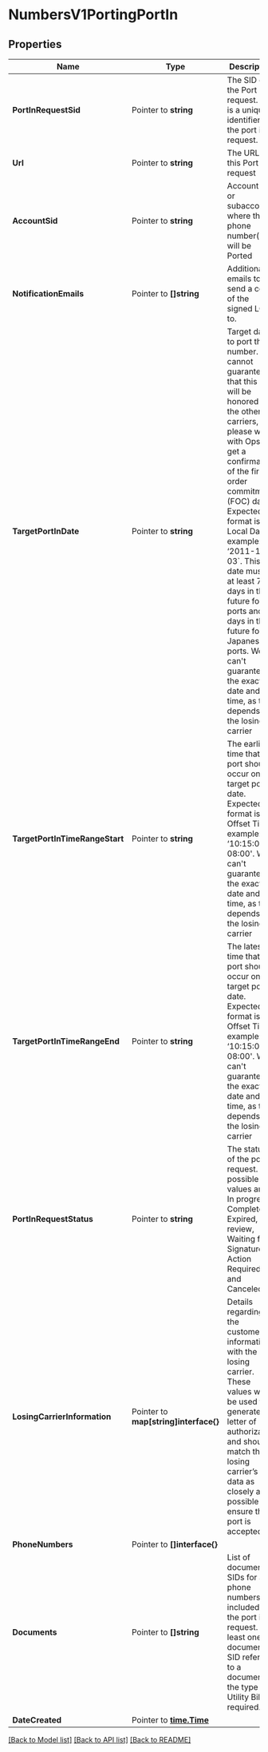 # NumbersV1PortingPortIn

## Properties

Name | Type | Description | Notes
------------ | ------------- | ------------- | -------------
**PortInRequestSid** | Pointer to **string** | The SID of the Port In request. This is a unique identifier of the port in request. |
**Url** | Pointer to **string** | The URL of this Port In request |
**AccountSid** | Pointer to **string** | Account Sid or subaccount where the phone number(s) will be Ported |
**NotificationEmails** | Pointer to **[]string** | Additional emails to send a copy of the signed LOA to. |
**TargetPortInDate** | Pointer to **string** | Target date to port the number. We cannot guarantee that this date will be honored by the other carriers, please work with Ops to get a confirmation of the firm order commitment (FOC) date. Expected format is ISO Local Date, example: ‘2011-12-03`. This date must be at least 7 days in the future for US ports and 10 days in the future for Japanese ports. We can't guarantee the exact date and time, as this depends on the losing carrier |
**TargetPortInTimeRangeStart** | Pointer to **string** | The earliest time that the port should occur on the target port in date. Expected format is ISO Offset Time, example: ‘10:15:00-08:00'. We can't guarantee the exact date and time, as this depends on the losing carrier |
**TargetPortInTimeRangeEnd** | Pointer to **string** | The latest time that the port should occur on the target port in date. Expected format is ISO Offset Time, example: ‘10:15:00-08:00'. We can't guarantee the exact date and time, as this depends on the losing carrier |
**PortInRequestStatus** | Pointer to **string** | The status of the port in request. The possible values are: In progress, Completed, Expired, In review, Waiting for Signature, Action Required, and Canceled. |
**LosingCarrierInformation** | Pointer to **map[string]interface{}** | Details regarding the customer’s information with the losing carrier. These values will be used to generate the letter of authorization and should match the losing carrier’s data as closely as possible to ensure the port is accepted. |
**PhoneNumbers** | Pointer to **[]interface{}** |  |
**Documents** | Pointer to **[]string** | List of document SIDs for all phone numbers included in the port in request. At least one document SID referring to a document of the type Utility Bill is required. |
**DateCreated** | Pointer to [**time.Time**](time.Time.md) |  |

[[Back to Model list]](../README.md#documentation-for-models) [[Back to API list]](../README.md#documentation-for-api-endpoints) [[Back to README]](../README.md)


